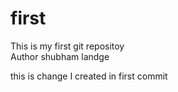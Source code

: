 # first
This is my first git repositoy
<br>
Author shubham landge

this is change I created in first commit